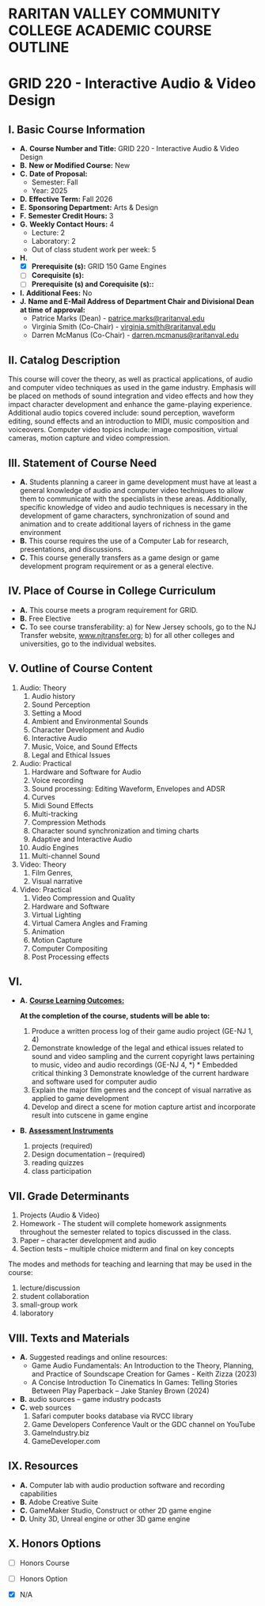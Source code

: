 # RARITAN VALLEY COMMUNITY COLLEGE ACADEMIC COURSE OUTLINE

# GRID 220 - Interactive Audio & Video Design

## I. Basic Course Information

- **A.** **Course Number and Title:** GRID 220 - Interactive Audio & Video Design
- **B.** **New or Modified Course:** New
- **C.** **Date of Proposal:**  
    - Semester: Fall  
    - Year: 2025
- **D.** **Effective Term:** Fall 2026
- **E.** **Sponsoring Department:** Arts & Design
- **F.** **Semester Credit Hours:** 3
- **G.** **Weekly Contact Hours:** 4 
    - Lecture: 2
    - Laboratory: 2  
    - Out of class student work per week: 5
- **H.** 
    - [x] **Prerequisite (s):** GRID 150 Game Engines
    - [ ] **Corequisite (s):** 
    - [ ] **Prerequisite (s) and **Corequisite (s):**:**
- **I.** **Additional Fees:** No
- **J.** **Name and E-Mail Address of Department Chair and Divisional Dean at time of approval:** 
    - Patrice Marks (Dean) - patrice.marks@raritanval.edu
    - Virginia Smith (Co-Chair) - virginia.smith@raritanval.edu
    - Darren McManus (Co-Chair) - darren.mcmanus@raritanval.edu

## II. Catalog Description

This course will cover the theory, as well as practical applications, of audio and computer video techniques as used in the game industry. Emphasis will be placed on methods of sound integration and video effects and how they impact character development and enhance the game-playing experience. Additional audio topics covered include: sound perception, waveform editing, sound effects and an introduction to MIDI, music composition and voiceovers. Computer video topics include: image composition, virtual cameras, motion capture and video compression.

## III. Statement of Course Need

- **A.** Students planning a career in game development must have at least a general knowledge of audio and computer video techniques to allow them to communicate with the specialists in these areas. Additionally, specific knowledge of video and audio techniques is necessary in the development of game characters, synchronization of sound and animation and to create additional layers of richness in the game environment
- **B.** This course requires the use of a Computer Lab for research, presentations, and discussions.
- **C.** This course generally transfers as a game design or game development program requirement or as a general elective.

## IV. Place of Course in College Curriculum

- **A.** This course meets a program requirement for GRID.
- **B.** Free Elective
- **C.** To see course transferability: a) for New Jersey schools, go to the NJ Transfer website, www.njtransfer.org; b) for all other colleges and universities, go to the individual websites.

## V. Outline of Course Content

1. Audio: Theory
    1. Audio history
    2. Sound Perception
    3. Setting a Mood
    4. Ambient and Environmental Sounds
    5. Character Development and Audio
    6. Interactive Audio
    7. Music, Voice, and Sound Effects
    8. Legal and Ethical Issues
1. Audio: Practical
    1. Hardware and Software for Audio
    2. Voice recording
    3. Sound processing: Editing Waveform, Envelopes and ADSR
    4. Curves
    5. Midi Sound Effects
    6. Multi-tracking
    7. Compression Methods
    8. Character sound synchronization and timing charts
    9. Adaptive and Interactive Audio
    10. Audio Engines
    11. Multi-channel Sound
1. Video: Theory
    1. Film Genres,
    2. Visual narrative
1. Video: Practical
    1. Video Compression and Quality
    2. Hardware and Software
    3. Virtual Lighting
    4. Virtual Camera Angles and Framing
    5. Animation
    6. Motion Capture
    7. Computer Compositing
    8. Post Processing effects

## VI. 

- **A.** **<u>Course Learning Outcomes:</u>**  

    **At the completion of the course, students will be able to:**  
    1. Produce a written process log of their game audio project  (GE-NJ 1, 4)  
    2. Demonstrate knowledge of the legal and ethical issues related to sound and video sampling and the current copyright laws pertaining to music, video and audio recordings (GE-NJ 4, *) * Embedded critical thinking 
    3 Demonstrate knowledge of the current hardware and software used for computer audio
    4. Explain the major film genres and the concept of visual narrative as applied to game development
    5. Develop and direct a scene for motion capture artist and incorporate result into cutscene in game engine

- **B.** **<u>Assessment Instruments</u>**  
    1. projects (required)
    2. Design documentation – (required) 
    3. reading quizzes
    4. class participation 

## VII. Grade Determinants

1. Projects (Audio & Video)
1. Homework  - The student will complete homework assignments throughout the semester related to topics discussed in the class. 
1. Paper – character development and audio
1. Section tests – multiple choice midterm and final on key concepts

The modes and methods for teaching and learning that may be used in the course:

1. lecture/discussion  
1. student collaboration
1. small-group work 
1. laboratory 

## VIII. Texts and Materials
- **A.** Suggested readings and online resources:
    - Game Audio Fundamentals: An Introduction to the Theory, Planning, and Practice of Soundscape Creation for Games - Keith Zizza (2023)
    - A Concise Introduction To Cinematics In Games: Telling Stories Between Play Paperback – Jake Stanley Brown (2024)
- **B.** audio sources – game industry podcasts 
- **C.** web sources
    1. Safari computer books database via RVCC library 
    2. Game Developers Conference Vault or the GDC channel on YouTube 
    3. GameIndustry.biz 
    4. GameDeveloper.com  

## IX. Resources
- **A.** Computer lab with audio production software and recording capabilities 
- **B.** Adobe Creative Suite 
- **C.** GameMaker Studio, Construct or other 2D game engine
- **D.** Unity 3D, Unreal engine or other 3D game engine 

## X. Honors Options
- [ ] Honors Course
- [ ] Honors Option
- [x] N/A

